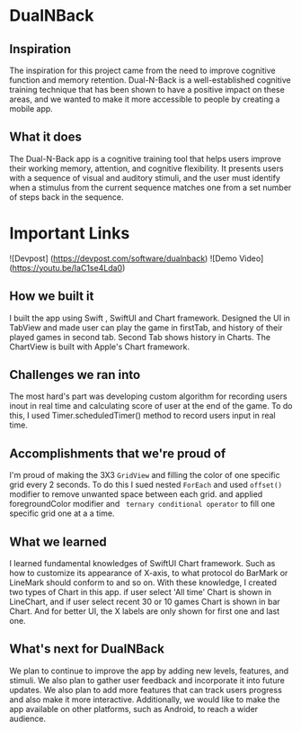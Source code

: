 # DualNBack

## Inspiration
The inspiration for this project came from the need to improve cognitive function and memory retention. Dual-N-Back is a well-established cognitive training technique that has been shown to have a positive impact on these areas, and we wanted to make it more accessible to people by creating a mobile app.

## What it does
The Dual-N-Back app is a cognitive training tool that helps users improve their working memory, attention, and cognitive flexibility. It presents users with a sequence of visual and auditory stimuli, and the user must identify when a stimulus from the current sequence matches one from a set number of steps back in the sequence.

# Important Links
 ![Devpost] (https://devpost.com/software/dualnback)
 ![Demo Video] (https://youtu.be/IaC1se4Lda0)

## How we built it
I built the app using Swift , SwiftUI and Chart framework. Designed the UI in TabView and made user can play the game in firstTab, and history of their played games in second tab. Second Tab shows history in Charts. The ChartView is built with Apple's Chart framework. 

## Challenges we ran into
The most hard's part was developing custom algorithm for recording users inout in real time and calculating score of user at the end of the game. To do this, I used Timer.scheduledTimer() method to record users input in real time. 

## Accomplishments that we're proud of
I'm proud of making the 3X3 `GridView` and filling the color of one specific grid every 2 seconds. To do this I sued nested `ForEach` and used `offset()` modifier to remove unwanted space between each grid. and applied foregroundColor modifier and ` ternary conditional operator`  to fill one specific grid one at a a time.

## What we learned
I learned fundamental knowledges of SwiftUI Chart framework. Such as how to customize its appearance of X-axis,  to what protocol do BarMark or LineMark should conform to and so on. With these knowledge, I created two types of Chart in this app. if user select 'All time' Chart is shown in LineChart, and if user select recent 30 or 10 games Chart is shown in bar Chart. And for better UI, the X labels are only shown for first one and last one.

## What's next for DualNBack
We plan to continue to improve the app by adding new levels, features, and stimuli. We also plan to gather user feedback and incorporate it into future updates. We also plan to add more features that can track users progress and also make it more interactive. Additionally, we would like to make the app available on other platforms, such as Android, to reach a wider audience.
